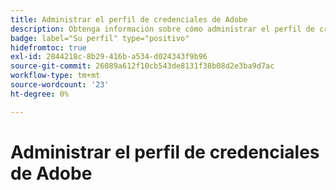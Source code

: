 ```yaml
---
title: Administrar el perfil de credenciales de Adobe
description: Obtenga información sobre cómo administrar el perfil de credenciales de Adobe.
badge: label="Su perfil" type="positivo"
hidefromtoc: true
exl-id: 2844218c-8b29-416b-a534-d024343f9b96
source-git-commit: 26089a612f10cb543de8131f38b08d2e3ba9d7ac
workflow-type: tm+mt
source-wordcount: '23'
ht-degree: 0%

---
```


# Administrar el perfil de credenciales de Adobe

